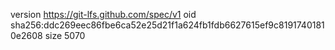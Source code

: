 version https://git-lfs.github.com/spec/v1
oid sha256:ddc269eec86fbe6ca52e25d21f1a624fb1fdb6627615ef9c81917401810e2608
size 5070
